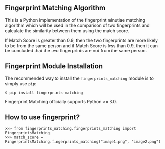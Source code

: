 Fingerprint Matching Algorithm
---------------------------------------------

This is a Python implementation of the fingerprint minutiae matching algorithm which will be used in the comparison of two fingerprints and calculate the similarity between them using the match score.

If Match Score is greater than 0.9, then the two fingerprints are more likely to be from the same person and if Match Score is less than 0.9, then it can be concluded that the two fingerprints are not from the same person.

Fingerprint Module Installation
-------------------------------

The recommended way to install the `fingerprints_matching` module is to simply use `pip`:

```console
$ pip install fingerprints-matching
```
Fingerprint Matching officially supports Python >= 3.0.

How to use fingerprint?
-----------------------
```pycon
>>> from fingerprints_matching.fingerprints_matching import FingerprintsMatching
>>> match_score = FingerprintsMatching.fingerprints_matching("image1.png", "image2.png")
```